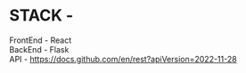 # STACK -

FrontEnd - React  </br>
BackEnd - Flask </br>
API - https://docs.github.com/en/rest?apiVersion=2022-11-28
